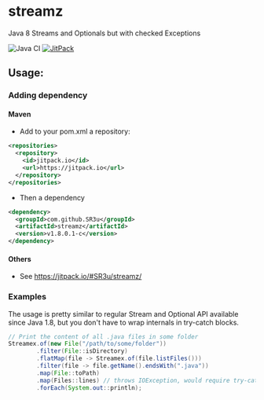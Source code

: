 # streamz
Java 8 Streams and Optionals but with checked Exceptions

![Java CI](https://github.com/SR3u/streamex/workflows/Java%20CI/badge.svg)
[![JitPack](https://jitpack.io/v/SR3u/streamex.svg)](https://jitpack.io/#SR3u/streamex)

## Usage:
### Adding dependency
#### Maven
* Add to your pom.xml a repository:
```xml
<repositories>
  <repository>
    <id>jitpack.io</id>
    <url>https://jitpack.io</url>
  </repository>
</repositories>
```
* Then a dependency
```xml
<dependency>
  <groupId>com.github.SR3u</groupId>
  <artifactId>streamz</artifactId>
  <version>v1.8.0.1-c</version>
</dependency>
```
#### Others
* See https://jitpack.io/#SR3u/streamz/

### Examples
The usage is pretty similar to regular Stream and Optional API available since Java 1.8,
but you don't have to wrap internals in try-catch blocks.

```java 
// Print the content of all .java files in some folder
Streamex.of(new File("/path/to/some/folder"))
        .filter(File::isDirectory)
        .flatMap(file -> Streamex.of(file.listFiles()))
        .filter(file -> file.getName().endsWith(".java"))
        .map(File::toPath)
        .map(Files::lines) // throws IOException, would require try-cath if used in regular Stream
        .forEach(System.out::println);
```
